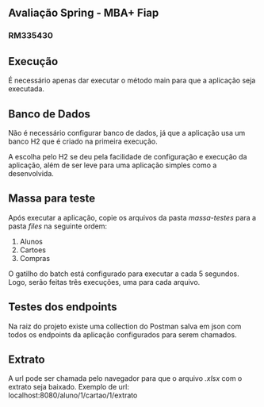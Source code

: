 ## Avaliação Spring - MBA+ Fiap
### RM335430

## Execução
É necessário apenas dar executar o método main para que a aplicação seja executada.

## Banco de Dados
Não é necessário configurar banco de dados, já que a aplicação usa um banco H2 que é criado na primeira execução.

A escolha pelo H2 se deu pela facilidade de configuração e execução da aplicação, além de ser leve para uma aplicação simples como a desenvolvida.

## Massa para teste
Após executar a aplicação, copie os arquivos da pasta _massa-testes_ para a pasta _files_ na seguinte ordem:
1. Alunos
2. Cartoes
3. Compras

O gatilho do batch está configurado para executar a cada 5 segundos. Logo, serão feitas três execuções, uma para cada arquivo.

## Testes dos endpoints
Na raiz do projeto existe uma collection do Postman salva em json com todos os endpoints da aplicação configurados para serem chamados.

## Extrato
A url pode ser chamada pelo navegador para que o arquivo _.xlsx_ com o extrato seja baixado.
Exemplo de url: localhost:8080/aluno/1/cartao/1/extrato